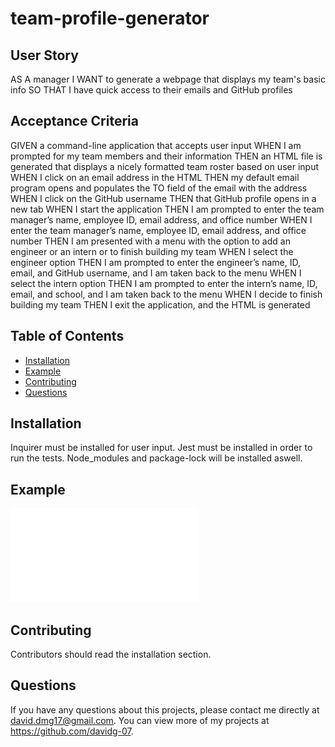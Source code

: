 # team-profile-generator

## User Story
AS A manager
I WANT to generate a webpage that displays my team's basic info
SO THAT I have quick access to their emails and GitHub profiles

## Acceptance Criteria
GIVEN a command-line application that accepts user input
WHEN I am prompted for my team members and their information
THEN an HTML file is generated that displays a nicely formatted team roster based on user input
WHEN I click on an email address in the HTML
THEN my default email program opens and populates the TO field of the email with the address
WHEN I click on the GitHub username
THEN that GitHub profile opens in a new tab
WHEN I start the application
THEN I am prompted to enter the team manager’s name, employee ID, email address, and office number
WHEN I enter the team manager’s name, employee ID, email address, and office number
THEN I am presented with a menu with the option to add an engineer or an intern or to finish building my team
WHEN I select the engineer option
THEN I am prompted to enter the engineer’s name, ID, email, and GitHub username, and I am taken back to the menu
WHEN I select the intern option
THEN I am prompted to enter the intern’s name, ID, email, and school, and I am taken back to the menu
WHEN I decide to finish building my team
THEN I exit the application, and the HTML is generated
 
 
## Table of Contents
* [Installation](#installation)
* [Example](#example)
* [Contributing](#contributing)
* [Questions](#questions)

## Installation 
Inquirer must be installed for user input. Jest must be installed in order to run the tests. Node_modules and package-lock will be installed aswell.

## Example
![Get Users](./img/screencapture-file-C-Users-david-BootCamp-Challenges-team-profile-generator-index-html-2022-10-17-15_12_04.pdf)

## Contributing 
Contributors should read the installation section. 

## Questions
If you have any questions about this projects, please contact me directly at david.dmg17@gmail.com. You can view more of my projects at https://github.com/davidg-07.
